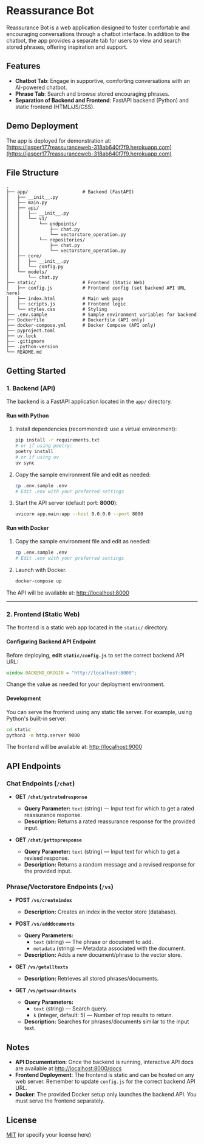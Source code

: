 # Reassurance Bot

Reassurance Bot is a web application designed to foster comfortable and encouraging conversations through a chatbot interface. In addition to the chatbot, the app provides a separate tab for users to view and search stored phrases, offering inspiration and support.

## Features

- **Chatbot Tab**: Engage in supportive, comforting conversations with an AI-powered chatbot.
- **Phrase Tab**: Search and browse stored encouraging phrases.
- **Separation of Backend and Frontend**: FastAPI backend (Python) and static frontend (HTML/JS/CSS).

## Demo Deployment

The app is deployed for demonstration at: [https://jasper177reassuranceweb-318ab640f7f9.herokuapp.com](https://jasper177reassuranceweb-318ab640f7f9.herokuapp.com)


## File Structure

```
.
├── app/                    # Backend (FastAPI)
│   ├── __init__.py
│   ├── main.py
│   ├── api/
│   │   ├── __init__.py
│   │   └── v1/
│   │       └── endpoints/
│   │           ├── chat.py
│   │           └── vectorstore_operation.py
│   │       └── repositories/
│   │           ├── chat.py
│   │           └── vectorstore_operation.py
│   ├── core/
│   │   ├── __init__.py
│   │   └── config.py
│   └── models/
│       └── chat.py
├── static/                 # Frontend (Static Web)
│   ├── config.js           # Frontend config (set backend API URL here)
│   ├── index.html          # Main web page
│   ├── scripts.js          # Frontend logic
│   └── styles.css          # Styling
├── .env.sample             # Sample environment variables for backend
├── Dockerfile              # Dockerfile (API only)
├── docker-compose.yml      # Docker Compose (API only)
├── pyproject.toml
├── uv.lock
├── .gitignore
├── .python-version
└── README.md
```

## Getting Started

### 1. Backend (API)

The backend is a FastAPI application located in the `app/` directory.

#### **Run with Python**

1. Install dependencies (recommended: use a virtual environment):

    ```bash
    pip install -r requirements.txt
    # or if using poetry:
    poetry install
    # or if using uv
    uv sync
    ```

2. Copy the sample environment file and edit as needed:

    ```bash
    cp .env.sample .env
    # Edit .env with your preferred settings
    ```

3. Start the API server (default port: **8000**):

    ```bash
    uvicorn app.main:app --host 0.0.0.0 --port 8000
    ```

#### **Run with Docker**

1. Copy the sample environment file and edit as needed:

    ```bash
    cp .env.sample .env
    # Edit .env with your preferred settings

2. Launch with Docker.
    ```bash
    docker-compose up
    ```

The API will be available at: [http://localhost:8000](http://localhost:8000)

---

### 2. Frontend (Static Web)

The frontend is a static web app located in the `static/` directory.

#### **Configuring Backend API Endpoint**

Before deploying, **edit `static/config.js`** to set the correct backend API URL:

```js
window.BACKEND_ORIGIN = "http://localhost:8000";
```

Change the value as needed for your deployment environment.

#### **Development**

You can serve the frontend using any static file server. For example, using Python's built-in server:

```bash
cd static
python3 -m http.server 9000
```

The frontend will be available at: [http://localhost:9000](http://localhost:9000)

## API Endpoints

### Chat Endpoints (`/chat`)

- **GET `/chat/getratedresponse`**
  - **Query Parameter:** `text` (string) — Input text for which to get a rated reassurance response.
  - **Description:** Returns a rated reassurance response for the provided input.

- **GET `/chat/gettopresponse`**
  - **Query Parameter:** `text` (string) — Input text for which to get a revised response.
  - **Description:** Returns a random message and a revised response for the provided input.

### Phrase/Vectorstore Endpoints (`/vs`)

- **POST `/vs/createindex`**
  - **Description:** Creates an index in the vector store (database).

- **POST `/vs/adddocuments`**
  - **Query Parameters:** 
    - `text` (string) — The phrase or document to add.
    - `metadata` (string) — Metadata associated with the document.
  - **Description:** Adds a new document/phrase to the vector store.

- **GET `/vs/getalltexts`**
  - **Description:** Retrieves all stored phrases/documents.

- **GET `/vs/getsearchtexts`**
  - **Query Parameters:**
    - `text` (string) — Search query.
    - `k` (integer, default: 5) — Number of top results to return.
  - **Description:** Searches for phrases/documents similar to the input text.

## Notes

- **API Documentation**: Once the backend is running, interactive API docs are available at [http://localhost:8000/docs](http://localhost:8000/docs)
- **Frontend Deployment**: The frontend is static and can be hosted on any web server. Remember to update `config.js` for the correct backend API URL.
- **Docker**: The provided Docker setup only launches the backend API. You must serve the frontend separately.

## License

[MIT](LICENSE) (or specify your license here)
